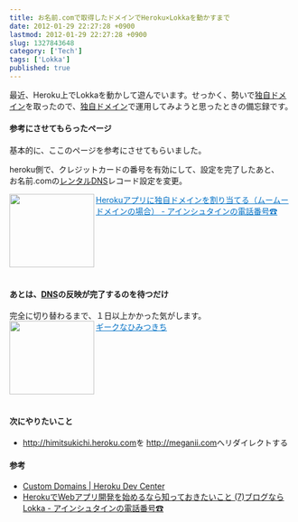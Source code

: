 ```yaml
---
title: お名前.comで取得したドメインでHeroku×Lokkaを動かすまで
date: 2012-01-29 22:27:28 +0900
lastmod: 2012-01-29 22:27:28 +0900
slug: 1327843648
category: ['Tech']
tags: ['Lokka']
published: true
---
```




<p>最近、Heroku上でLokkaを動かして遊んでいます。せっかく、勢いで<a class="keyword" href="http://d.hatena.ne.jp/keyword/%C6%C8%BC%AB%A5%C9%A5%E1%A5%A4%A5%F3">独自ドメイン</a>を取ったので、<a class="keyword" href="http://d.hatena.ne.jp/keyword/%C6%C8%BC%AB%A5%C9%A5%E1%A5%A4%A5%F3">独自ドメイン</a>で運用してみようと思ったときの備忘録です。</p>

<div class="section">
    <h4>参考にさせてもらったページ</h4>
    <p>基本的に、ここのページを参考にさせてもらいました。</p><p>heroku側で、クレジットカードの番号を有効にして、設定を完了したあと、<br />
お名前.comの<a class="keyword" href="http://d.hatena.ne.jp/keyword/%A5%EC%A5%F3%A5%BF%A5%EBDNS">レンタルDNS</a>レコード設定を変更。</p><p><a href="http://d.hatena.ne.jp/ruedap/20110516/ruby_heroku_web_app_muumuu_domain" target="_blank"><img class="alignleft" align="left" border="0" src="https://capture.heartrails.com/150x130/shadow?http://d.hatena.ne.jp/ruedap/20110516/ruby_heroku_web_app_muumuu_domain" alt="" width="150" height="130" /></a><a style="color:#0070C5;" href="http://d.hatena.ne.jp/ruedap/20110516/ruby_heroku_web_app_muumuu_domain" target="_blank">Herokuアプリに独自ドメインを割り当てる（ムームードメインの場合） - アインシュタインの電話番号&#9742;</a><a href="http://b.hatena.ne.jp/entry/http://d.hatena.ne.jp/ruedap/20110516/ruby_heroku_web_app_muumuu_domain" target="_blank"><img border="0" src="https://b.hatena.ne.jp/entry/image/http://d.hatena.ne.jp/ruedap/20110516/ruby_heroku_web_app_muumuu_domain" alt="" /></a><br style="clear:both;" /><br></p><p></p>

</div>
<div class="section">
    <h4>あとは、<a class="keyword" href="http://d.hatena.ne.jp/keyword/DNS">DNS</a>の反映が完了するのを待つだけ</h4>
    <p>完全に切り替わるまで、１日以上かかった気がします。<br />
<a href="http://meganii.com/" target="_blank"><img class="alignleft" align="left" border="0" src="https://capture.heartrails.com/150x130/shadow?http://meganii.com/" alt="" width="150" height="130" /></a><a style="color:#0070C5;" href="http://meganii.com/" target="_blank">ギークなひみつきち</a><a href="http://b.hatena.ne.jp/entry/http://meganii.com/" target="_blank"><img border="0" src="https://b.hatena.ne.jp/entry/image/http://meganii.com/" alt="" /></a><br style="clear:both;" /><br></p><p></p>

</div>
<div class="section">
    <h4>次にやりたいこと</h4>
    
<ul>
<li><a href="http://himitsukichi.heroku.com">http://himitsukichi.heroku.com</a>を <a href="http://meganii.com">http://meganii.com</a>へリダイレクトする</li>
</ul>
</div>
<div class="section">
    <h4>参考</h4>
    
<ul>
<li><a href="http://devcenter.heroku.com/articles/custom-domains#dns_setup">Custom Domains | Heroku Dev Center</a></li>
<li><a href="http://d.hatena.ne.jp/ruedap/20110505/ruby_heroku_web_app_development_tips_7">HerokuでWebアプリ開発を始めるなら知っておきたいこと (7)ブログならLokka - アインシュタインの電話番号&#9742;</a></li>
</ul>
</div>
